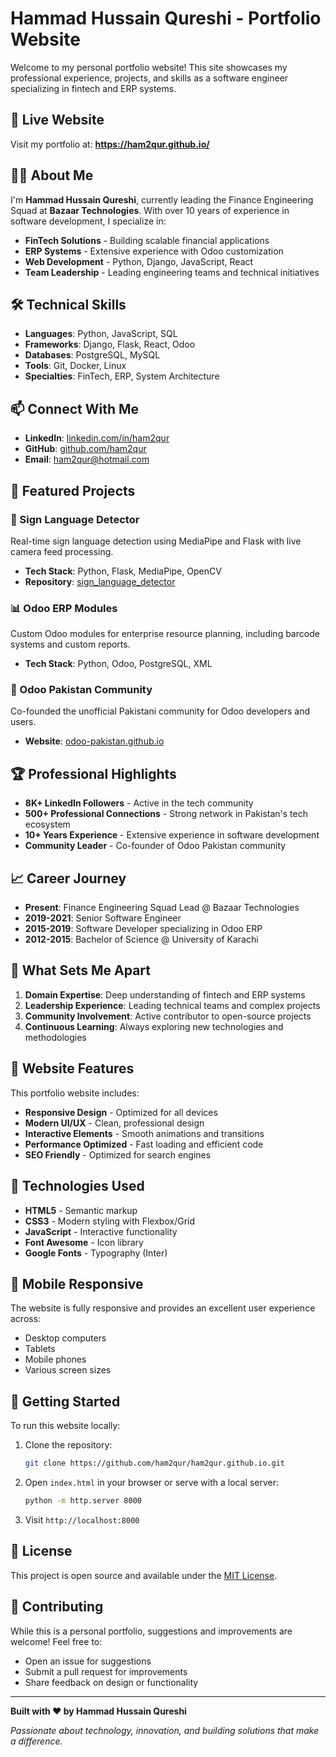 # Hammad Hussain Qureshi - Portfolio Website

Welcome to my personal portfolio website! This site showcases my professional experience, projects, and skills as a software engineer specializing in fintech and ERP systems.

## 🚀 Live Website

Visit my portfolio at: **https://ham2qur.github.io/**

## 👨‍💻 About Me

I'm **Hammad Hussain Qureshi**, currently leading the Finance Engineering Squad at **Bazaar Technologies**. With over 10 years of experience in software development, I specialize in:

- **FinTech Solutions** - Building scalable financial applications
- **ERP Systems** - Extensive experience with Odoo customization
- **Web Development** - Python, Django, JavaScript, React
- **Team Leadership** - Leading engineering teams and technical initiatives

## 🛠️ Technical Skills

- **Languages**: Python, JavaScript, SQL
- **Frameworks**: Django, Flask, React, Odoo
- **Databases**: PostgreSQL, MySQL
- **Tools**: Git, Docker, Linux
- **Specialties**: FinTech, ERP, System Architecture

## 📫 Connect With Me

- **LinkedIn**: [linkedin.com/in/ham2qur](https://www.linkedin.com/in/ham2qur/)
- **GitHub**: [github.com/ham2qur](https://github.com/ham2qur)
- **Email**: ham2qur@hotmail.com

## 🎯 Featured Projects

### 🤟 Sign Language Detector
Real-time sign language detection using MediaPipe and Flask with live camera feed processing.
- **Tech Stack**: Python, Flask, MediaPipe, OpenCV
- **Repository**: [sign_language_detector](https://github.com/ham2qur/sign_language_detector)

### 📊 Odoo ERP Modules
Custom Odoo modules for enterprise resource planning, including barcode systems and custom reports.
- **Tech Stack**: Python, Odoo, PostgreSQL, XML

### 🏢 Odoo Pakistan Community
Co-founded the unofficial Pakistani community for Odoo developers and users.
- **Website**: [odoo-pakistan.github.io](https://github.com/ham2qur/odoo-pakistan.github.io)

## 🏆 Professional Highlights

- **8K+ LinkedIn Followers** - Active in the tech community
- **500+ Professional Connections** - Strong network in Pakistan's tech ecosystem
- **10+ Years Experience** - Extensive experience in software development
- **Community Leader** - Co-founder of Odoo Pakistan community

## 📈 Career Journey

- **Present**: Finance Engineering Squad Lead @ Bazaar Technologies
- **2019-2021**: Senior Software Engineer
- **2015-2019**: Software Developer specializing in Odoo ERP
- **2012-2015**: Bachelor of Science @ University of Karachi

## 🌟 What Sets Me Apart

1. **Domain Expertise**: Deep understanding of fintech and ERP systems
2. **Leadership Experience**: Leading technical teams and complex projects
3. **Community Involvement**: Active contributor to open-source projects
4. **Continuous Learning**: Always exploring new technologies and methodologies

## 🎨 Website Features

This portfolio website includes:

- **Responsive Design** - Optimized for all devices
- **Modern UI/UX** - Clean, professional design
- **Interactive Elements** - Smooth animations and transitions
- **Performance Optimized** - Fast loading and efficient code
- **SEO Friendly** - Optimized for search engines

## 🔧 Technologies Used

- **HTML5** - Semantic markup
- **CSS3** - Modern styling with Flexbox/Grid
- **JavaScript** - Interactive functionality
- **Font Awesome** - Icon library
- **Google Fonts** - Typography (Inter)

## 📱 Mobile Responsive

The website is fully responsive and provides an excellent user experience across:
- Desktop computers
- Tablets
- Mobile phones
- Various screen sizes

## 🚀 Getting Started

To run this website locally:

1. Clone the repository:
   ```bash
   git clone https://github.com/ham2qur/ham2qur.github.io.git
   ```

2. Open `index.html` in your browser or serve with a local server:
   ```bash
   python -m http.server 8000
   ```

3. Visit `http://localhost:8000`

## 📄 License

This project is open source and available under the [MIT License](LICENSE).

## 🤝 Contributing

While this is a personal portfolio, suggestions and improvements are welcome! Feel free to:
- Open an issue for suggestions
- Submit a pull request for improvements
- Share feedback on design or functionality

---

**Built with ❤️ by Hammad Hussain Qureshi**

*Passionate about technology, innovation, and building solutions that make a difference.*